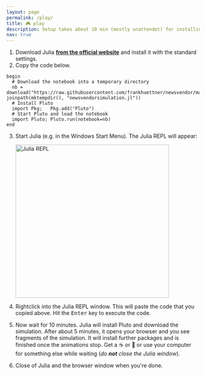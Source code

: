 ```yaml
---
layout: page
permalink: /play/
title: 🎮 play
description: Setup takes about 10 min (mostly unattendet) for installing Julia, Pluto, and some packages. It requires about 1 GB disk space.
nav: true
---
```



 

1. Download Julia **[from the official website](https://julialang.org/downloads/)** and install it with the standard settings.
2. Copy the code below. 
```
begin
  # Download the notebook into a temporary directory
  nb = download("https://raw.githubusercontent.com/frankhuettner/newsvendor/main/game/newsvendorgame.jl", joinpath(mktempdir(), "newsvendorsimulation.jl"))
  # Install Pluto
  import Pkg;	Pkg.add("Pluto")
  # Start Pluto and load the notebook
  import Pluto; Pluto.run(notebook=nb)
end
 ```
3. Start Julia (e.g. in the Windows Start Menu). The Julia REPL will appear: 
   
   <img src="https://aws1.discourse-cdn.com/business5/uploads/julialang/original/3X/b/2/b210ef1688d324908e9217b8d413d54cdb5d8ded.png" alt="Julia REPL" width="400"/>
4. Rightclick into the Julia REPL window. This will paste the code that you copied above. Hit the <kbd>Enter</kbd> key to execute the code.
5. Now wait for 10 minutes. Julia will install Pluto and download the simulation. After about 5 minutes, it opens your browser and you see fragments of the simulation. It will install further packages and is finished once the animations stop. Get a ☕ or 🍵 or use your computer for something else while waiting (*do **not** close the Julia window*).
6. Close of Julia and the browser window when you're done.
